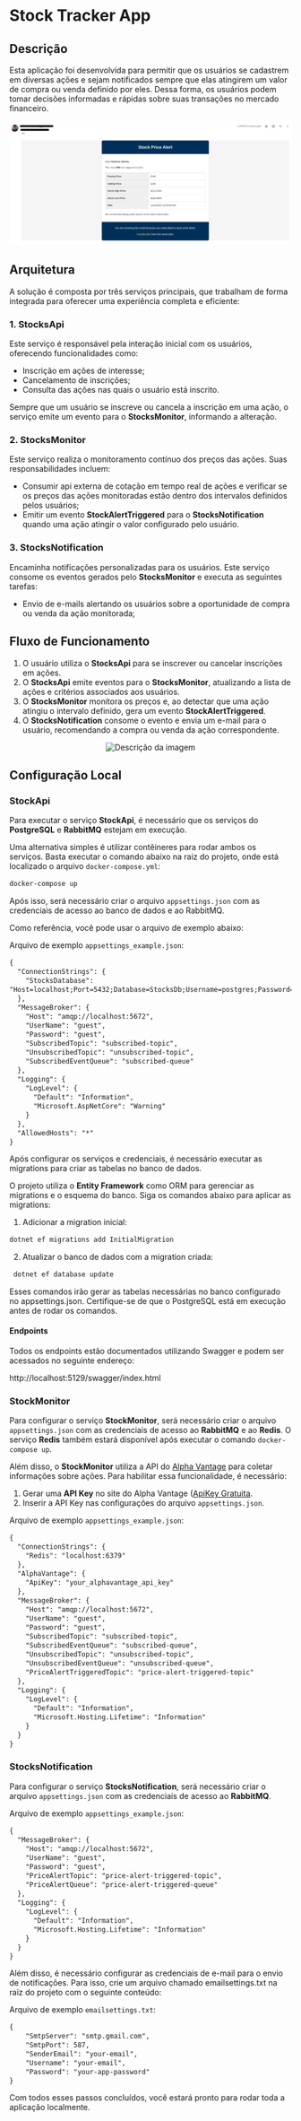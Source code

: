 # Stock Tracker App

## Descrição  

Esta aplicação foi desenvolvida para permitir que os usuários se cadastrem em diversas ações e sejam notificados sempre que elas atingirem um valor de compra ou venda definido por eles. Dessa forma, os usuários podem tomar decisões informadas e rápidas sobre suas transações no mercado financeiro.  

<p align="center">
  <img src="https://github.com/matheus-amorimb/stock-tracker-app/blob/main/github-readme-files/email_example.png" alt="Descrição da imagem">
</p>

## Arquitetura  

A solução é composta por três serviços principais, que trabalham de forma integrada para oferecer uma experiência completa e eficiente:  

### 1. **StocksApi**  
Este serviço é responsável pela interação inicial com os usuários, oferecendo funcionalidades como:  
- Inscrição em ações de interesse;  
- Cancelamento de inscrições;  
- Consulta das ações nas quais o usuário está inscrito.  

Sempre que um usuário se inscreve ou cancela a inscrição em uma ação, o serviço emite um evento para o **StocksMonitor**, informando a alteração.  

### 2. **StocksMonitor**  
Este serviço realiza o monitoramento contínuo dos preços das ações. Suas responsabilidades incluem:  
- Consumir api externa de cotação em tempo real de ações e verificar se os preços das ações monitoradas estão dentro dos intervalos definidos pelos usuários;  
- Emitir um evento **StockAlertTriggered** para o **StocksNotification** quando uma ação atingir o valor configurado pelo usuário.  

### 3. **StocksNotification**  
Encaminha notificações personalizadas para os usuários. Este serviço consome os eventos gerados pelo **StocksMonitor** e executa as seguintes tarefas:  
- Envio de e-mails alertando os usuários sobre a oportunidade de compra ou venda da ação monitorada;  

## Fluxo de Funcionamento  

1. O usuário utiliza o **StocksApi** para se inscrever ou cancelar inscrições em ações.  
2. O **StocksApi** emite eventos para o **StocksMonitor**, atualizando a lista de ações e critérios associados aos usuários.  
3. O **StocksMonitor** monitora os preços e, ao detectar que uma ação atingiu o intervalo definido, gera um evento **StockAlertTriggered**.  
4. O **StocksNotification** consome o evento e envia um e-mail para o usuário, recomendando a compra ou venda da ação correspondente.  

<p align="center">
  <img src="https://github.com/user-attachments/assets/5566b1a4-5894-4e8c-8ea7-1a48abba5a06" alt="Descrição da imagem">
</p>

## Configuração Local  

### StockApi  

Para executar o serviço **StockApi**, é necessário que os serviços do **PostgreSQL** e **RabbitMQ** estejam em execução.  

Uma alternativa simples é utilizar contêineres para rodar ambos os serviços. Basta executar o comando abaixo na raiz do projeto, onde está localizado o arquivo `docker-compose.yml`:  

```bash
docker-compose up
```

Após isso, será necessário criar o arquivo `appsettings.json` com as credenciais de acesso ao banco de dados e ao RabbitMQ.

Como referência, você pode usar o arquivo de exemplo abaixo:

Arquivo de exemplo `appsettings_example.json`:

```
{
  "ConnectionStrings": {
    "StocksDatabase": "Host=localhost;Port=5432;Database=StocksDb;Username=postgres;Password=postgres"
  },
  "MessageBroker": {
    "Host": "amqp://localhost:5672",
    "UserName": "guest",
    "Password": "guest",
    "SubscribedTopic": "subscribed-topic",
    "UnsubscribedTopic": "unsubscribed-topic",
    "SubscribedEventQueue": "subscribed-queue"
  },
  "Logging": {
    "LogLevel": {
      "Default": "Information",
      "Microsoft.AspNetCore": "Warning"
    }
  },
  "AllowedHosts": "*"
}
```
Após configurar os serviços e credenciais, é necessário executar as migrations para criar as tabelas no banco de dados.  

O projeto utiliza o **Entity Framework** como ORM para gerenciar as migrations e o esquema do banco. Siga os comandos abaixo para aplicar as migrations:  

1. Adicionar a migration inicial:  
 ```bash
 dotnet ef migrations add InitialMigration
   ```
2. Atualizar o banco de dados com a migration criada:
```bash
 dotnet ef database update
 ```
Esses comandos irão gerar as tabelas necessárias no banco configurado no appsettings.json. Certifique-se de que o PostgreSQL está em execução antes de rodar os comandos.

#### Endpoints
Todos os endpoints estão documentados utilizando Swagger e podem ser acessados no seguinte endereço:

http://localhost:5129/swagger/index.html

### StockMonitor  

Para configurar o serviço **StockMonitor**, será necessário criar o arquivo `appsettings.json` com as credenciais de acesso ao **RabbitMQ** e ao **Redis**. O serviço **Redis** também estará disponível após executar o comando `docker-compose up`.  

Além disso, o **StockMonitor** utiliza a API do [Alpha Vantage](https://www.alphavantage.co/documentation/) para coletar informações sobre ações. Para habilitar essa funcionalidade, é necessário:  
1. Gerar uma **API Key** no site do Alpha Vantage ([ApiKey Gratuita](https://www.alphavantage.co/support/#api-key).  
2. Inserir a API Key nas configurações do arquivo `appsettings.json`.  

Arquivo de exemplo `appsettings_example.json`:

```
{
  "ConnectionStrings": {
    "Redis": "localhost:6379"
  },
  "AlphaVantage": {
    "ApiKey": "your_alphavantage_api_key"
  },
  "MessageBroker": {
    "Host": "amqp://localhost:5672",
    "UserName": "guest",
    "Password": "guest",
    "SubscribedTopic": "subscribed-topic",
    "SubscribedEventQueue": "subscribed-queue",
    "UnsubscribedTopic": "unsubscribed-topic",
    "UnsubscribedEventQueue": "unsubscribed-queue",
    "PriceAlertTriggeredTopic": "price-alert-triggered-topic"
  },
  "Logging": {
    "LogLevel": {
      "Default": "Information",
      "Microsoft.Hosting.Lifetime": "Information"
    }
  }
}
```
### StocksNotification

Para configurar o serviço **StocksNotification**, será necessário criar o arquivo `appsettings.json` com as credenciais de acesso ao **RabbitMQ**.  

Arquivo de exemplo `appsettings_example.json`:

```
{
  "MessageBroker": {
    "Host": "amqp://localhost:5672",
    "UserName": "guest",
    "Password": "guest",
    "PriceAlertTopic": "price-alert-triggered-topic",
    "PriceAlertQueue": "price-alert-triggered-queue"
  },
  "Logging": {
    "LogLevel": {
      "Default": "Information",
      "Microsoft.Hosting.Lifetime": "Information"
    }
  }
}
```

Além disso, é necessário configurar as credenciais de e-mail para o envio de notificações. Para isso, crie um arquivo chamado emailsettings.txt na raiz do projeto com o seguinte conteúdo:

Arquivo de exemplo `emailsettings.txt`:
```
{
    "SmtpServer": "smtp.gmail.com",
    "SmtpPort": 587,
    "SenderEmail": "your-email",
    "Username": "your-email",
    "Password": "your-app-password"
}
```

Com todos esses passos concluídos, você estará pronto para rodar toda a aplicação localmente.
